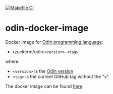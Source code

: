 [![Makefile CI](https://github.com/rzuckerm/odin-docker-image/actions/workflows/makefile.yml/badge.svg)](https://github.com/rzuckerm/odin-docker-image/actions/workflows/makefile.yml)

# odin-docker-image

Docker image for [Odin programming language](https://odin-lang.org/):

- rzuckerm/odin:`<version>-<tag>`

where:

- `<version>` is the [Odin version](ODIN_VERSION)
- `<tag>` is the current GitHub tag without the "v"

The docker image can be found [here](https://hub.docker.com/r/rzuckerm/odin).
